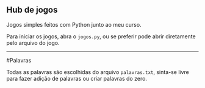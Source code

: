 ## Hub de jogos

Jogos simples feitos com Python junto ao meu curso.

Para iniciar os jogos, abra o `jogos.py`, ou se preferir pode abrir diretamente pelo arquivo do jogo.

---

#Palavras

Todas as palavras são escolhidas do arquivo `palavras.txt`, sinta-se livre para fazer adição de palavras ou criar palavras do zero.
